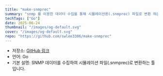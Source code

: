 ```yaml
---
title: "make-snmprec"
summary: "snmp 를 이용한 데이터 수집을 통해 시뮬레이션용(.snmprec) 파일로 변환 하는 프로그램"
techTags: ["Go"]
date: 2025-06-24
thumbnail: "/images/og-default.svg"
cover: "/images/og-default.svg"
repo: "https://github.com/swlee3306/make-snmprec"
---
```


- 저장소: [GitHub 링크](https://github.com/swlee3306/make-snmprec)
- 언어: Go
- 기본 설명: SNMP 데이터를 수집하여 시뮬레이션 파일(.snmprec)로 변환하는 툴입니다.
